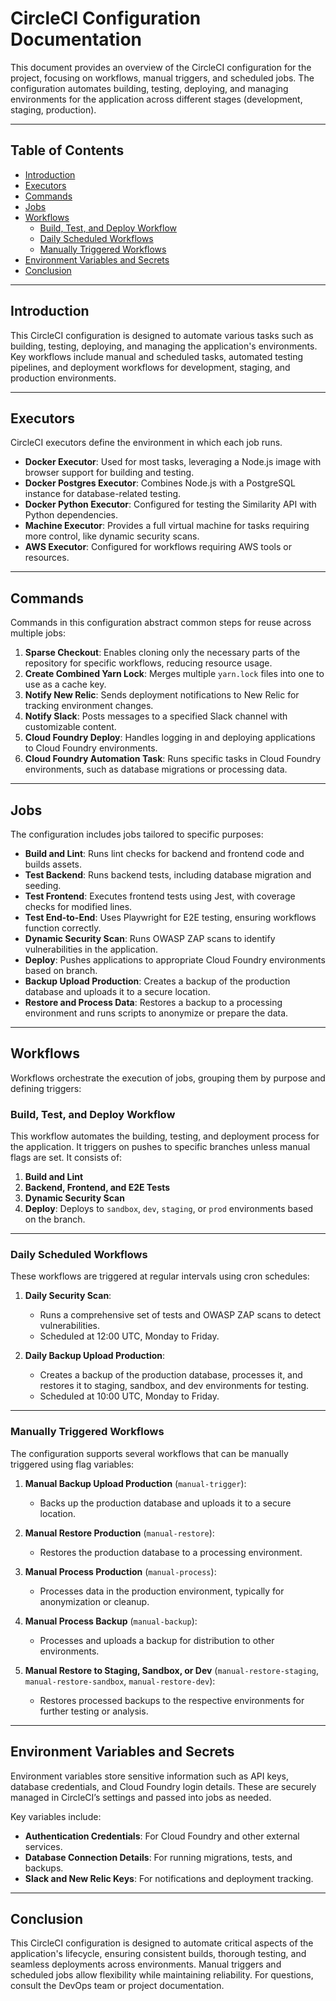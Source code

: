 # CircleCI Configuration Documentation

This document provides an overview of the CircleCI configuration for the project, focusing on workflows, manual triggers, and scheduled jobs. The configuration automates building, testing, deploying, and managing environments for the application across different stages (development, staging, production).

---

## Table of Contents

- [Introduction](#introduction)
- [Executors](#executors)
- [Commands](#commands)
- [Jobs](#jobs)
- [Workflows](#workflows)
  - [Build, Test, and Deploy Workflow](#build-test-and-deploy-workflow)
  - [Daily Scheduled Workflows](#daily-scheduled-workflows)
  - [Manually Triggered Workflows](#manually-triggered-workflows)
- [Environment Variables and Secrets](#environment-variables-and-secrets)
- [Conclusion](#conclusion)

---

## Introduction

This CircleCI configuration is designed to automate various tasks such as building, testing, deploying, and managing the application's environments. Key workflows include manual and scheduled tasks, automated testing pipelines, and deployment workflows for development, staging, and production environments.

---

## Executors

CircleCI executors define the environment in which each job runs. 

- **Docker Executor**: Used for most tasks, leveraging a Node.js image with browser support for building and testing.
- **Docker Postgres Executor**: Combines Node.js with a PostgreSQL instance for database-related testing.
- **Docker Python Executor**: Configured for testing the Similarity API with Python dependencies.
- **Machine Executor**: Provides a full virtual machine for tasks requiring more control, like dynamic security scans.
- **AWS Executor**: Configured for workflows requiring AWS tools or resources.

---

## Commands

Commands in this configuration abstract common steps for reuse across multiple jobs:

1. **Sparse Checkout**: Enables cloning only the necessary parts of the repository for specific workflows, reducing resource usage.
2. **Create Combined Yarn Lock**: Merges multiple `yarn.lock` files into one to use as a cache key.
3. **Notify New Relic**: Sends deployment notifications to New Relic for tracking environment changes.
4. **Notify Slack**: Posts messages to a specified Slack channel with customizable content.
5. **Cloud Foundry Deploy**: Handles logging in and deploying applications to Cloud Foundry environments.
6. **Cloud Foundry Automation Task**: Runs specific tasks in Cloud Foundry environments, such as database migrations or processing data.

---

## Jobs

The configuration includes jobs tailored to specific purposes:

- **Build and Lint**: Runs lint checks for backend and frontend code and builds assets.
- **Test Backend**: Runs backend tests, including database migration and seeding.
- **Test Frontend**: Executes frontend tests using Jest, with coverage checks for modified lines.
- **Test End-to-End**: Uses Playwright for E2E testing, ensuring workflows function correctly.
- **Dynamic Security Scan**: Runs OWASP ZAP scans to identify vulnerabilities in the application.
- **Deploy**: Pushes applications to appropriate Cloud Foundry environments based on branch.
- **Backup Upload Production**: Creates a backup of the production database and uploads it to a secure location.
- **Restore and Process Data**: Restores a backup to a processing environment and runs scripts to anonymize or prepare the data.

---

## Workflows

Workflows orchestrate the execution of jobs, grouping them by purpose and defining triggers:

### Build, Test, and Deploy Workflow

This workflow automates the building, testing, and deployment process for the application. It triggers on pushes to specific branches unless manual flags are set. It consists of:

1. **Build and Lint**
2. **Backend, Frontend, and E2E Tests**
3. **Dynamic Security Scan**
4. **Deploy**: Deploys to `sandbox`, `dev`, `staging`, or `prod` environments based on the branch.

---

### Daily Scheduled Workflows

These workflows are triggered at regular intervals using cron schedules:

1. **Daily Security Scan**:
   - Runs a comprehensive set of tests and OWASP ZAP scans to detect vulnerabilities.
   - Scheduled at 12:00 UTC, Monday to Friday.

2. **Daily Backup Upload Production**:
   - Creates a backup of the production database, processes it, and restores it to staging, sandbox, and dev environments for testing.
   - Scheduled at 10:00 UTC, Monday to Friday.

---

### Manually Triggered Workflows

The configuration supports several workflows that can be manually triggered using flag variables:

1. **Manual Backup Upload Production** (`manual-trigger`):
   - Backs up the production database and uploads it to a secure location.

2. **Manual Restore Production** (`manual-restore`):
   - Restores the production database to a processing environment.

3. **Manual Process Production** (`manual-process`):
   - Processes data in the production environment, typically for anonymization or cleanup.

4. **Manual Process Backup** (`manual-backup`):
   - Processes and uploads a backup for distribution to other environments.

5. **Manual Restore to Staging, Sandbox, or Dev** (`manual-restore-staging`, `manual-restore-sandbox`, `manual-restore-dev`):
   - Restores processed backups to the respective environments for further testing or analysis.

---

## Environment Variables and Secrets

Environment variables store sensitive information such as API keys, database credentials, and Cloud Foundry login details. These are securely managed in CircleCI’s settings and passed into jobs as needed.

Key variables include:

- **Authentication Credentials**: For Cloud Foundry and other external services.
- **Database Connection Details**: For running migrations, tests, and backups.
- **Slack and New Relic Keys**: For notifications and deployment tracking.

---

## Conclusion

This CircleCI configuration is designed to automate critical aspects of the application's lifecycle, ensuring consistent builds, thorough testing, and seamless deployments across environments. Manual triggers and scheduled jobs allow flexibility while maintaining reliability. For questions, consult the DevOps team or project documentation.
